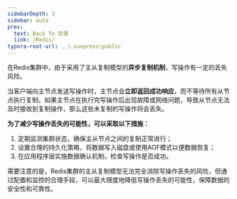 ```yaml
---
sidebarDepth: 3
sidebar: auto
prev:
  text: Back To 目录
  link: /Redis/
typora-root-url: ..\.vuepress\public
---
```




在Redis集群中，由于采用了主从复制模型的**异步复制机制**，写操作有一定的丢失风险。

当客户端向主节点发送写操作时，主节点会**立即返回成功响应**，而不等待所有从节点执行复制。如果主节点在执行完写操作后出现故障或网络问题，导致从节点无法及时接收到复制操作，那么这些未复制的写操作将会丢失。

**为了减少写操作丢失的可能性，可以采取以下措施：**

1. 定期监测集群状态，确保主从节点之间的复制正常进行；
2. 设置合理的持久化策略，将数据写入磁盘或使用AOF模式以便数据恢复；
3. 在应用程序层实施数据确认机制，检查写操作是否成功。

需要注意的是，Redis集群的主从复制模型无法完全消除写操作丢失的风险，但通过配置和监控的合理手段，可以最大限度地降低写操作丢失的可能性，保障数据的安全性和可靠性。

